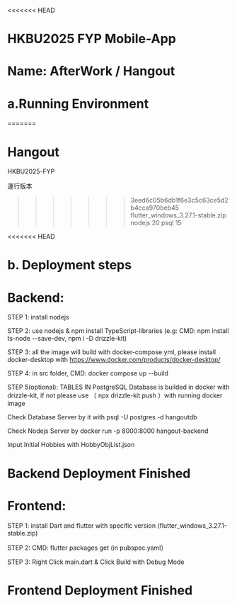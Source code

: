 <<<<<<< HEAD
# HKBU2025 FYP Mobile-App 
# Name:  AfterWork / Hangout  

# a.Running Environment
=======
# Hangout
 HKBU2025-FYP

運行版本
>>>>>>> 3eed6c05b6db1f6e3c5c63ce5d2b4cca970beb45
flutter_windows_3.27.1-stable.zip
nodejs 20
psql 15

<<<<<<< HEAD
# b. Deployment steps
# Backend:
STEP 1: install nodejs 
 
STEP 2: use nodejs & npm install TypeScript-libraries (e.g: CMD: npm install ts-node --save-dev, npm i -D drizzle-kit)

STEP 3: all the image will build with docker-compose.yml, please install docker-desktop with https://www.docker.com/products/docker-desktop/

STEP 4: in src folder, CMD: docker compose up --build

STEP 5(optional): TABLES IN PostgreSQL Database is builded in docker with drizzle-kit, if not please use （ npx drizzle-kit push ）with running docker image

Check Database Server by it with psql -U postgres -d hangoutdb

Check Nodejs Server by docker run -p 8000:8000 hangout-backend

Input Initial Hobbies with HobbyObjList.json

# Backend Deployment Finished



# Frontend:
STEP 1: install Dart and flutter with specific version (flutter_windows_3.27.1-stable.zip)

STEP 2: CMD: flutter packages get (in pubspec.yaml）

STEP 3:  Right Click main.dart & Click Build with Debug Mode

# Frontend Deployment Finished
